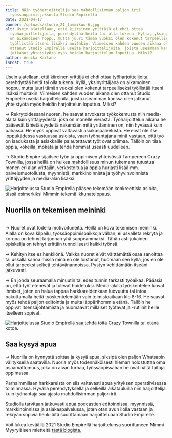 ```yaml
---
title: Näin työharjoittelija saa mahdollisimman paljon irti
  työssäoppimisjaksosta Studio Empirellä
date: 2021-04-17
banner: /uploads/studio_21_tammikuu-6.jpg
alt: Usein ajatellaan, että kiireinen yrittäjä ei ehdi ottaa
  työharjoittelijoita, perehdyttää heitä tai olla tukena. Kyllä, yksinyrittäjänä
  on aikamoinen hoppu, mutta juuri tämän vuoksi olen kokenut tarpeelliseksi
  työllistää itseni lisäksi muitakin. Viimeisen kahden vuoden aikana olen
  ottanut Studio Empirelle useita harjoittelijoita, joista useamman kanssa olen
  jatkanut yhteistyötä myös heidän harjoittelun loputtua. Miksi?
author: Annika Kartano
isPost: true
---
```

Usein ajatellaan, että kiireinen yrittäjä ei ehdi ottaa työharjoittelijoita, perehdyttää heitä tai olla tukena. Kyllä, yksinyrittäjänä on aikamoinen hoppu, mutta juuri tämän vuoksi olen kokenut tarpeelliseksi työllistää itseni lisäksi muitakin. Viimeisen kahden vuoden aikana olen ottanut Studio Empirelle useita harjoittelijoita, joista useamman kanssa olen jatkanut yhteistyötä myös heidän harjoittelun loputtua. Miksi?

→ Rekrytoidessani nuoren, he saavat arvokasta työkokemusta niin media-alalta kuin yrittäjyydestä, joka on monelle vierasta. Työharjoittelun aikana he pääsevät lähietäisyydeltä näkemään mitä yrittäminen on, niin hyvässä kuin pahassa. He myös oppivat valtavasti asiakaspalvelusta. He eivät ole itse loppukädessä vastuussa asioista, vaan työnantajana minä vastaan, että työ on laadukasta ja asiakkaille palautettavat työt ovat priimaa. Tällöin on tilaa oppia, kokeilla, mokata ja tehdä hommat useasti uudelleen. 

→ Studio Empire sijaitsee työn ja oppimisen yhteisössä Tampereen Crazy Townilla, jossa heillä on huikea mahdollisuus minun tukemana tutustua monen eri alan yrittäjiin, verkostoitua ja oppia hurjasti lisää mm. palvelumuotoilusta, myynnistä, markkinoinnista ja työhyvinvoinnista yrittäjyyden ja media-alan lisäksi.

![Harjoittelussa Studio Empirellä pääsee tekemään konkreettisia asioita, tässä esimerkiksi Mimmin tekemä ikkunateippaus.](/uploads/ikkunateippaus.jpg " Harjoittelussa Studio Empirellä pääsee tekemään konkreettisia asioita, tässä esimerkiksi Mimmin tekemä ikkunateippaus. ")

## Nuorilla on tekemisen meininki

\
→ Nuoret ovat todella motivoituneita. Heillä on kova tekemisen meininki. Alalla on kova kilpailu, työssäoppimispaikkoja vähän, ei uskalleta rekrytä ja korona on tehnyt tarjonnan yhä suppeammaksi. Tähän asti jokainen opiskelija on tehnyt erittäin tunnollisesti kaikki työnsä. 

→ Kehityn itse esihenkilönä. Vaikka nuoret eivät välttämättä osaa sanoittaa tai uskalla sanoa missä minä en ole loistanut, huomaan sen kyllä, jos en ole ollut tarpeeksi selkeä tehtävänannoissa. Pystyn kehittämään itseäni jatkuvasti. 

→ En johda seuraamalla minuutin tai edes tunnin tarkasti työaikaa. Pääasia on, että työt etenevät ja tulevat hoidetuksi. Media-alalla työskentelee luovat ihmiset, joten en halua tappaa harkkareidenkaan luovuutta tai intoa pakottamalla heitä työskentelemään vain toimistoaikaan klo 8-16. He saavat myös tehdä paljon editointia ja muita läppärihommia etänä. Tällöin he oppivat itsensäjohtamista ja huomaavat millaiset työtavat ja -rutiinit heille itselleen sopivat. 

![Harjoittelussa Studio Empirellä saa tehdä töitä Crazy Townilla tai etänä kotoa. ](/uploads/studio_21_tammikuu-6.jpg "Harjoittelussa Studio Empirellä saa tehdä töitä Crazy Townilla tai etänä kotoa. ")

## Saa kysyä apua

→ Nuorilla on kynnystä soittaa ja kysyä apua, siksipä olen paljon Whatsapin välityksellä saatavilla. Nuoria myös todennäköisesti hieman nolostuttaa oma osaamattomuus, joka on aivan turhaa, työssäopissahan he ovat näitä taitoja oppimassa. 

Parhaimmillaan harkkareista on siis valtavasti apua yrityksen operatiivisessa toiminnassa. Hyvällä perehdytyksellä ja selkeillä aikatauluilla niin harjoittelija kuin työnantaja saa ajasta mahdollisimman paljon irti.

Studiolla tarvitaan jatkuvasti apua podcastien editoinnissa, myynnissä, markkinoinnissa ja asiakaspalvelussa, joten otan avun ilolla vastaan ja rekryän sopivia henkilöitä suorittamaan harjoitteluaan Studio Empirelle.

Voit lukea keväällä 2021 Studio Empirellä harjoittelunsa suorittaneen Mimmi Myyryläisen mietteitä [tästä blogista. ](https://vuokrattavastudio.com/blogi/2021-03-19_melkein-3kk-oppimista-ja-tyontekoa/)